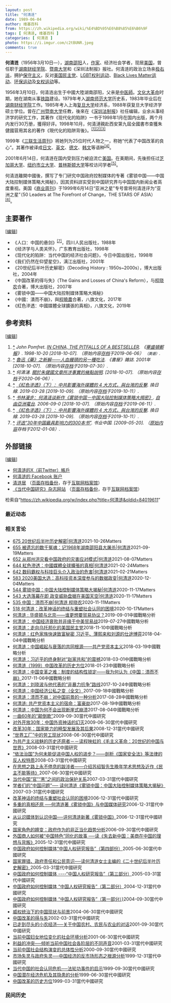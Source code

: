 ```yaml
---
layout: post
title: "何清涟"
date: 1989-06-04
author: 维基百科
from: https://zh.wikipedia.org/wiki/%E4%BD%95%E6%B8%85%E6%B6%9F
tags: [ 何清涟, 维基百科 ]
categories: [ 何清涟 ]
photo: https://i.imgur.com/c2tBUNR.jpeg
comments: true
---
```

<div class="mw-content-ltr mw-parser-output" lang="zh" dir="ltr"><style data-mw-deduplicate="TemplateStyles:r83732082">.mw-parser-output .infobox-subbox{padding:0;border:none;margin:-3px;width:auto;min-width:100%;font-size:100%;clear:none;float:none;background-color:transparent}.mw-parser-output .infobox-3cols-child{margin:auto}.mw-parser-output .infobox .navbar{font-size:100%}body.skin-minerva .mw-parser-output .infobox-header,body.skin-minerva .mw-parser-output .infobox-subheader,body.skin-minerva .mw-parser-output .infobox-above,body.skin-minerva .mw-parser-output .infobox-title,body.skin-minerva .mw-parser-output .infobox-image,body.skin-minerva .mw-parser-output .infobox-full-data,body.skin-minerva .mw-parser-output .infobox-below{text-align:center}@media screen{html.skin-theme-clientpref-night .mw-parser-output .infobox-full-data:not(.notheme)>div:not(.notheme)[style]{background:#1f1f23!important;color:#f8f9fa}@media screen and (prefers-color-scheme:dark){html.skin-theme-clientpref-os .mw-parser-output .infobox-full-data:not(.notheme) div:not(.notheme){background:#1f1f23!important;color:#f8f9fa}}html.skin-theme-clientpref-night .mw-parser-output .infobox td div:not(.notheme)[style]{background:transparent!important;color:var(--color-base,#202122)}@media screen and (prefers-color-scheme:dark){html.skin-theme-clientpref-os .mw-parser-output .infobox td div:not(.notheme)[style]{background:transparent!important;color:var(--color-base,#202122)}}html.skin-theme-clientpref-night .mw-parser-output .infobox td div.NavHead:not(.notheme)[style]{background:transparent!important}}@media screen and (prefers-color-scheme:dark){html.skin-theme-clientpref-os .mw-parser-output .infobox td div.NavHead:not(.notheme)[style]{background:transparent!important}}@media(min-width:640px){body.skin--responsive .mw-parser-output .infobox-table{display:table!important}body.skin--responsive .mw-parser-output .infobox-table>caption{display:table-caption!important}body.skin--responsive .mw-parser-output .infobox-table>tbody{display:table-row-group}body.skin--responsive .mw-parser-output .infobox-table tr{display:table-row!important}body.skin--responsive .mw-parser-output .infobox-table th,body.skin--responsive .mw-parser-output .infobox-table td{padding-left:inherit;padding-right:inherit}}</style>
<p><b>何清涟</b>（1956年3月10日<span class="useeditintro" title="Template:BLP editintro">—</span>），<a href="/wiki/%E6%B9%96%E5%8D%97" class="mw-redirect" title="湖南">湖南</a><a href="/wiki/%E9%82%B5%E9%98%B3" class="mw-redirect" title="邵阳">邵阳</a>人，<a href="/wiki/%E4%BD%9C%E5%AE%B6" title="作家">作家</a>、经济社会学者，现居<a href="/wiki/%E7%BE%8E%E5%9B%BD" title="美国">美国</a>，曾任职于<a href="/wiki/%E6%B9%96%E5%8D%97%E8%B4%A2%E7%BB%8F%E5%AD%A6%E9%99%A2" class="mw-redirect" title="湖南财经学院">湖南财经学院</a>、<a href="/wiki/%E6%9A%A8%E5%8D%97%E5%A4%A7%E5%AD%A6" title="暨南大学">暨南大学</a>和《深圳法制报》报社。何清涟的政治立场亲<a href="/wiki/%E6%9E%81%E5%8F%B3%E6%B4%BE" class="mw-redirect" title="极右派">极右派</a>，拥护<a href="/wiki/%E4%BF%9D%E5%AE%88%E4%B8%BB%E7%BE%A9" class="mw-redirect" title="保守主義">保守主义</a>，反对<a href="/wiki/%E6%B0%91%E4%B8%BB%E5%85%9A_(%E7%BE%8E%E5%9B%BD)" title="民主党 (美国)">美国民主党</a>、<a href="/wiki/LGBT%E6%AC%8A%E5%88%A9%E9%81%8B%E5%8B%95" title="LGBT權利運動">LGBT权利运动</a>、<a href="/wiki/Black_Lives_Matter" title="Black Lives Matter">Black Lives Matter运动</a>、<a href="/wiki/%E7%8E%AF%E5%A2%83%E4%BF%9D%E6%8A%A4%E4%B8%BB%E4%B9%89" title="环境保护主义">环保运动</a>及<a href="/wiki/%E5%A5%B3%E6%80%A7%E4%B8%BB%E7%BE%A9" title="女性主義">女权运动</a>等。
</p>
<meta property="mw:PageProp/toc">
<div class="mw-heading mw-heading2"></div>
<p>1956年3月10日，何清涟出生于中國大陸湖南邵阳，父亲是<a href="/wiki/%E4%B8%AD%E5%8C%BB" class="mw-redirect" title="中医">中医師</a>。<a href="/wiki/%E6%96%87%E5%8C%96%E5%A4%A7%E9%9D%A9%E5%91%BD" title="文化大革命">文化大革命</a>时期，她在湖南从事<a href="/wiki/%E9%93%81%E8%B7%AF" class="mw-redirect" title="铁路">铁路</a>建设。1979年考入<a href="/wiki/%E6%B9%96%E5%8D%97%E5%B8%88%E8%8C%83%E5%A4%A7%E5%AD%A6" title="湖南师范大学">湖南师范大学</a>历史系，1983年毕业后在<a href="/wiki/%E6%B9%96%E5%8D%97%E8%B4%A2%E7%BB%8F%E5%AD%A6%E9%99%A2" class="mw-redirect" title="湖南财经学院">湖南财经学院</a>工作。1985年考入上海<a href="/wiki/%E5%A4%8D%E6%97%A6%E5%A4%A7%E5%AD%A6" title="复旦大学">复旦大学</a>经济系，1988年获复旦大学经济学硕士学位。曾在<a href="/wiki/%E5%B9%BF%E5%B7%9E" class="mw-redirect" title="广州">广州</a><a href="/wiki/%E6%9A%A8%E5%8D%97%E5%A4%A7%E5%AD%A6" title="暨南大学">暨南大学</a>任教，後來在《<a href="/w/index.php?title=%E6%B7%B1%E5%9C%B3%E6%B3%95%E5%88%B6%E6%8A%A5&amp;action=edit&amp;redlink=1" class="new" title="深圳法制报（页面不存在）">深圳法制报</a>》社任编辑，业余从事经济学的研究工作，其著作《现代化的陷阱》一书于1998年1月在国内出版，两个月内发行30万册，獲得好评。1998年10月，何清漣親赴西安第九屆全國書市查獲朱健國冒用其名的著作《現代化的陷阱背後》。<sup id="cite_ref-1" class="reference"><a href="#cite_note-1"><span class="cite-bracket">[</span>1<span class="cite-bracket">]</span></a></sup><sup id="cite_ref-2" class="reference"><a href="#cite_note-2"><span class="cite-bracket">[</span>2<span class="cite-bracket">]</span></a></sup><sup id="cite_ref-3" class="reference"><a href="#cite_note-3"><span class="cite-bracket">[</span>3<span class="cite-bracket">]</span></a></sup>
</p><p>1999年《<a href="/wiki/%E4%B8%89%E8%81%94%E7%94%9F%E6%B4%BB%E5%91%A8%E5%88%8A" title="三联生活周刊">三联生活周刊</a>》将她列为25位时代人物之一，称她“代表了中国改革的良心”。其著作被译成<a href="/wiki/%E6%97%A5%E6%96%87" class="mw-redirect" title="日文">日文</a>、<a href="/wiki/%E8%8B%B1%E6%96%87" class="mw-redirect" title="英文">英文</a>、<a href="/wiki/%E5%BE%B7%E6%96%87" class="mw-redirect" title="德文">德文</a>、<a href="/wiki/%E9%9F%A9%E6%96%87" class="mw-redirect" title="韩文">韩文</a>等语种<sup id="cite_ref-賴冠穎012_4-0" class="reference"><a href="#cite_note-賴冠穎012-4"><span class="cite-bracket">[</span>4<span class="cite-bracket">]</span></a></sup>。
</p><p>2001年6月14日，何清涟在国内受到压力被迫流亡<a href="/wiki/%E7%BE%8E%E5%9B%BD" title="美国">美国</a>。在美期间，先後担任过<a href="/wiki/%E8%8A%9D%E5%8A%A0%E5%93%A5%E5%A4%A7%E5%AD%A6" title="芝加哥大学">芝加哥大学</a>、<a href="/wiki/%E7%BA%BD%E7%BA%A6%E5%B8%82%E7%AB%8B%E5%A4%A7%E5%AD%A6" title="纽约市立大学">纽约市立大学</a>、<a href="/wiki/%E6%99%AE%E6%9E%97%E6%96%AF%E9%A1%BF%E5%A4%A7%E5%AD%A6" title="普林斯顿大学">普林斯顿大学</a>等校访问学者<sup id="cite_ref-5" class="reference"><a href="#cite_note-5"><span class="cite-bracket">[</span>5<span class="cite-bracket">]</span></a></sup>。
</p><p>何清涟離開中國後，撰写了专门研究中国政府控制媒体的专著《雾锁中国——中国大陆控制媒体策略大揭秘》，因其资料詳实受到中国研究界与中国国内新闻业者高度重视。美国《<a href="/wiki/%E5%95%86%E4%B8%9A%E5%91%A8%E5%88%8A" class="mw-redirect" title="商业周刊">商业周刊</a>》于1999年6月14日“亚洲之星”专号曾将何清涟评为“亚洲之星”（50 Leaders at The Forefront of Change，THE STARS OF ASIA）<sup id="cite_ref-賴冠穎01_6-0" class="reference"><a href="#cite_note-賴冠穎01-6"><span class="cite-bracket">[</span>6<span class="cite-bracket">]</span></a></sup>。
</p>
<div class="mw-heading mw-heading2"><h2 id="主要著作"><span id=".E4.B8.BB.E8.A6.81.E8.91.97.E4.BD.9C"></span>主要著作</h2><span class="mw-editsection"><span class="mw-editsection-bracket">[</span><a href="/w/index.php?title=%E4%BD%95%E6%B8%85%E6%B6%9F&amp;action=edit&amp;section=2" title="编辑章节：主要著作"><span>编辑</span></a><span class="mw-editsection-bracket">]</span></span></div>
<ul><li>《人口：中国的悬剑》<sup id="cite_ref-7" class="reference"><a href="#cite_note-7"><span class="cite-bracket">[</span>7<span class="cite-bracket">]</span></a></sup>，四川人民出版社，1988年</li>
<li>《经济学与人类关怀》，广东教育出版社，1998年</li>
<li>《现代化的陷阱：当代中国的经济社会问题》，今日中国出版社，1998年</li>
<li>《我们仍然在仰望星空》，漓江出版社，2001年</li>
<li>《20世纪后半叶历史解密》（Decoding History&nbsp;: 1950s~2000s），博大出版社，2004年</li>
<li>《中国改革的得与失》（The Gains and Losses of China's Reform），与<a href="/wiki/%E7%A8%8B%E6%99%93%E5%86%9C" title="程晓农">程晓农</a>合著，博大出版社，2007年</li>
<li>《雾锁中国——中国大陆控制媒体策略大揭秘》</li>
<li>《中國：潰而不崩》，與<a href="/wiki/%E7%A8%8B%E6%99%93%E5%86%9C" title="程晓农">程曉農</a>合著，八旗文化，2017年</li>
<li>《紅色滲透：中國媒體全球擴張的真相》，八旗文化，2019年</li></ul>
<div class="mw-heading mw-heading2"><h2 id="参考资料"><span id=".E5.8F.82.E8.80.83.E8.B5.84.E6.96.99"></span>参考资料</h2><span class="mw-editsection"><span class="mw-editsection-bracket">[</span><a href="/w/index.php?title=%E4%BD%95%E6%B8%85%E6%B6%9F&amp;action=edit&amp;section=3" title="编辑章节：参考资料"><span>编辑</span></a><span class="mw-editsection-bracket">]</span></span></div>
<div class="reflist" style="list-style-type: decimal;">
<ol class="references">
<li id="cite_note-1"><span class="mw-cite-backlink"><b><a href="#cite_ref-1">^</a></b></span> <span class="reference-text"><cite class="citation news">John Pomfret. <a rel="nofollow" class="external text" href="https://www.washingtonpost.com/archive/lifestyle/1998/10/20/in-china-the-pitfalls-of-a-bestseller/5e7d8302-992a-4540-96dc-da3cf1de8257/?utm_term=.52575d50d032"><i>IN CHINA, THE PITFALLS OF A BESTSELLER</i></a>. 《<a href="/wiki/%E8%8F%AF%E7%9B%9B%E9%A0%93%E9%83%B5%E5%A0%B1" class="mw-redirect" title="華盛頓郵報">華盛頓郵報</a>》. 1998-10-20 <span class="reference-accessdate"> [<span class="nowrap">2018-10-07</span>]</span>. （原始内容<a rel="nofollow" class="external text" href="https://web.archive.org/web/20190606171516/https://www.washingtonpost.com/archive/lifestyle/1998/10/20/in-china-the-pitfalls-of-a-bestseller/5e7d8302-992a-4540-96dc-da3cf1de8257/?utm_term=.52575d50d032">存档</a>于2019-06-06） <span style="font-family: sans-serif; cursor: default; color:var(--color-subtle, #54595d); font-size: 0.8em; bottom: 0.1em; font-weight: bold;" title="连接到英语网页">（英语）</span>.</cite><span title="ctx_ver=Z39.88-2004&amp;rfr_id=info%3Asid%2Fzh.wikipedia.org%3A%E4%BD%95%E6%B8%85%E6%B6%9F&amp;rft.atitle=IN+CHINA%2C+THE+PITFALLS+OF+A+BESTSELLER&amp;rft.au=John+Pomfret&amp;rft.date=1998-10-20&amp;rft.genre=article&amp;rft.jtitle=%E3%80%8A%E8%8F%AF%E7%9B%9B%E9%A0%93%E9%83%B5%E5%A0%B1%E3%80%8B&amp;rft_id=https%3A%2F%2Fwww.washingtonpost.com%2Farchive%2Flifestyle%2F1998%2F10%2F20%2Fin-china-the-pitfalls-of-a-bestseller%2F5e7d8302-992a-4540-96dc-da3cf1de8257%2F%3Futm_term%3D.52575d50d032&amp;rft_val_fmt=info%3Aofi%2Ffmt%3Akev%3Amtx%3Ajournal" class="Z3988"><span style="display:none;">&nbsp;</span></span></span>
</li>
<li id="cite_note-2"><span class="mw-cite-backlink"><b><a href="#cite_ref-2">^</a></b></span> <span class="reference-text"><cite class="citation magazine"><a rel="nofollow" class="external text" href="http://heqinglian.net/2001/09/10/%E6%88%91%E4%BB%AC%E4%BB%8D%E7%84%B6%E5%9C%A8%E4%BB%B0%E6%9C%9B%E6%98%9F%E7%A9%BA-%E4%B8%96%E7%BA%AA%E4%B9%8B%E4%BA%A4%E7%9A%84%E5%9B%9E%E6%9C%9B-0-00-00-0-00-0-00-0-0-00-0-53/">魯迅《藥》之新解——人血饅頭的另一種吃法</a>. 《書屋》雜誌. 2001年 <span class="reference-accessdate"> [<span class="nowrap">2018-10-07</span>]</span>. （原始内容<a rel="nofollow" class="external text" href="https://web.archive.org/web/20190730192356/http://heqinglian.net/2001/09/10/%E6%88%91%E4%BB%AC%E4%BB%8D%E7%84%B6%E5%9C%A8%E4%BB%B0%E6%9C%9B%E6%98%9F%E7%A9%BA-%E4%B8%96%E7%BA%AA%E4%B9%8B%E4%BA%A4%E7%9A%84%E5%9B%9E%E6%9C%9B-0-00-00-0-00-0-00-0-0-00-0-53/">存档</a>于2019-07-30）.</cite><span title="ctx_ver=Z39.88-2004&amp;rfr_id=info%3Asid%2Fzh.wikipedia.org%3A%E4%BD%95%E6%B8%85%E6%B6%9F&amp;rft.atitle=%E9%AD%AF%E8%BF%85%E3%80%8A%E8%97%A5%E3%80%8B%E4%B9%8B%E6%96%B0%E8%A7%A3%E2%80%94%E2%80%94%E4%BA%BA%E8%A1%80%E9%A5%85%E9%A0%AD%E7%9A%84%E5%8F%A6%E4%B8%80%E7%A8%AE%E5%90%83%E6%B3%95&amp;rft.date=2001&amp;rft.genre=article&amp;rft.jtitle=%E3%80%8A%E6%9B%B8%E5%B1%8B%E3%80%8B%E9%9B%9C%E8%AA%8C&amp;rft_id=http%3A%2F%2Fheqinglian.net%2F2001%2F09%2F10%2F%25E6%2588%2591%25E4%25BB%25AC%25E4%25BB%258D%25E7%2584%25B6%25E5%259C%25A8%25E4%25BB%25B0%25E6%259C%259B%25E6%2598%259F%25E7%25A9%25BA-%25E4%25B8%2596%25E7%25BA%25AA%25E4%25B9%258B%25E4%25BA%25A4%25E7%259A%2584%25E5%259B%259E%25E6%259C%259B-0-00-00-0-00-0-00-0-0-00-0-53%2F&amp;rft_val_fmt=info%3Aofi%2Ffmt%3Akev%3Amtx%3Ajournal" class="Z3988"><span style="display:none;">&nbsp;</span></span></span>
</li>
<li id="cite_note-3"><span class="mw-cite-backlink"><b><a href="#cite_ref-3">^</a></b></span> <span class="reference-text"><cite class="citation web">何清漣. <a rel="nofollow" class="external text" href="http://www.xys.org/xys/ebooks/literature/essays/Heqinglian.txt">關於朱健國文章所涉事實的幾點說明</a>.  <span class="reference-accessdate"> [<span class="nowrap">2018-10-07</span>]</span>. （原始内容<a rel="nofollow" class="external text" href="https://web.archive.org/web/20200606055100/http://www.xys.org/xys/ebooks/literature/essays/Heqinglian.txt">存档</a>于2020-06-06）.</cite><span title="ctx_ver=Z39.88-2004&amp;rfr_id=info%3Asid%2Fzh.wikipedia.org%3A%E4%BD%95%E6%B8%85%E6%B6%9F&amp;rft.au=%E4%BD%95%E6%B8%85%E6%BC%A3&amp;rft.btitle=%E9%97%9C%E6%96%BC%E6%9C%B1%E5%81%A5%E5%9C%8B%E6%96%87%E7%AB%A0%E6%89%80%E6%B6%89%E4%BA%8B%E5%AF%A6%E7%9A%84%E5%B9%BE%E9%BB%9E%E8%AA%AA%E6%98%8E&amp;rft.genre=unknown&amp;rft_id=http%3A%2F%2Fwww.xys.org%2Fxys%2Febooks%2Fliterature%2Fessays%2FHeqinglian.txt&amp;rft_val_fmt=info%3Aofi%2Ffmt%3Akev%3Amtx%3Abook" class="Z3988"><span style="display:none;">&nbsp;</span></span></span>
</li>
<li id="cite_note-賴冠穎012-4"><span class="mw-cite-backlink"><b><a href="#cite_ref-賴冠穎012_4-0">^</a></b></span> <span class="reference-text"><cite class="citation web"><a rel="nofollow" class="external text" href="https://crossing.cw.com.tw/blogTopic.action?id=922&amp;nid=11517">《紅色滲透》（下）：中共影響海外媒體的 4 大方式，與台灣的反擊</a>. 換日線. 2019-03-28 <span class="reference-accessdate"> [<span class="nowrap">2019-10-09</span>]</span>. （原始内容<a rel="nofollow" class="external text" href="https://web.archive.org/web/20191011021701/https://crossing.cw.com.tw/blogTopic.action?id=922&amp;nid=11517">存档</a>于2019-10-11）.</cite><span title="ctx_ver=Z39.88-2004&amp;rfr_id=info%3Asid%2Fzh.wikipedia.org%3A%E4%BD%95%E6%B8%85%E6%B6%9F&amp;rft.atitle=%E3%80%8A%E7%B4%85%E8%89%B2%E6%BB%B2%E9%80%8F%E3%80%8B%EF%BC%88%E4%B8%8B%EF%BC%89%EF%BC%9A%E4%B8%AD%E5%85%B1%E5%BD%B1%E9%9F%BF%E6%B5%B7%E5%A4%96%E5%AA%92%E9%AB%94%E7%9A%84+4+%E5%A4%A7%E6%96%B9%E5%BC%8F%EF%BC%8C%E8%88%87%E5%8F%B0%E7%81%A3%E7%9A%84%E5%8F%8D%E6%93%8A&amp;rft.date=2019-03-28&amp;rft.genre=unknown&amp;rft.jtitle=%E6%8F%9B%E6%97%A5%E7%B7%9A&amp;rft_id=https%3A%2F%2Fcrossing.cw.com.tw%2FblogTopic.action%3Fid%3D922%26nid%3D11517&amp;rft_val_fmt=info%3Aofi%2Ffmt%3Akev%3Amtx%3Ajournal" class="Z3988"><span style="display:none;">&nbsp;</span></span></span>
</li>
<li id="cite_note-5"><span class="mw-cite-backlink"><b><a href="#cite_ref-5">^</a></b></span> <span class="reference-text">
<cite class="citation web"><a rel="nofollow" class="external text" href="https://www.rfa.org/cantonese/features/bookclub/book_media_freedom-20060901.html">书林漫步：何清涟谈新作《雾锁中国－中国大陆控制媒体策略大揭密》</a>. <a href="/wiki/%E8%87%AA%E7%94%B1%E4%BA%9E%E6%B4%B2%E9%9B%BB%E5%8F%B0" class="mw-redirect" title="自由亞洲電台">自由亞洲電台</a>. 2006-09-0 <span class="reference-accessdate"> [<span class="nowrap">2018-10-07</span>]</span>. （原始内容<a rel="nofollow" class="external text" href="https://web.archive.org/web/20190611200555/https://www.rfa.org/cantonese/features/bookclub/book_media_freedom-20060901.html">存档</a>于2019-06-11）.</cite><span title="ctx_ver=Z39.88-2004&amp;rfr_id=info%3Asid%2Fzh.wikipedia.org%3A%E4%BD%95%E6%B8%85%E6%B6%9F&amp;rft.atitle=%E4%B9%A6%E6%9E%97%E6%BC%AB%E6%AD%A5%EF%BC%9A%E4%BD%95%E6%B8%85%E6%B6%9F%E8%B0%88%E6%96%B0%E4%BD%9C%E3%80%8A%E9%9B%BE%E9%94%81%E4%B8%AD%E5%9B%BD%EF%BC%8D%E4%B8%AD%E5%9B%BD%E5%A4%A7%E9%99%86%E6%8E%A7%E5%88%B6%E5%AA%92%E4%BD%93%E7%AD%96%E7%95%A5%E5%A4%A7%E6%8F%AD%E5%AF%86%E3%80%8B&amp;rft.chron=2006-09-0&amp;rft.genre=unknown&amp;rft.jtitle=%E8%87%AA%E7%94%B1%E4%BA%9E%E6%B4%B2%E9%9B%BB%E5%8F%B0&amp;rft_id=https%3A%2F%2Fwww.rfa.org%2Fcantonese%2Ffeatures%2Fbookclub%2Fbook_media_freedom-20060901.html&amp;rft_val_fmt=info%3Aofi%2Ffmt%3Akev%3Amtx%3Ajournal" class="Z3988"><span style="display:none;">&nbsp;</span></span> <span style="display:none;font-size:100%" class="error citation-comment">请检查<code style="color:inherit; border:inherit; padding:inherit;">|date=</code>中的日期值 (<a href="/wiki/Help:%E5%BC%95%E6%96%87%E6%A0%BC%E5%BC%8F1%E9%94%99%E8%AF%AF#bad_date" title="Help:引文格式1错误">帮助</a>)</span></span>
</li>
<li id="cite_note-賴冠穎01-6"><span class="mw-cite-backlink"><b><a href="#cite_ref-賴冠穎01_6-0">^</a></b></span> <span class="reference-text"><cite class="citation web"><a rel="nofollow" class="external text" href="https://crossing.cw.com.tw/blogTopic.action?id=922&amp;nid=11517">《紅色滲透》（下）：中共影響海外媒體的 4 大方式，與台灣的反擊</a>. 換日線. 2019-03-28 <span class="reference-accessdate"> [<span class="nowrap">2019-10-09</span>]</span>. （原始内容<a rel="nofollow" class="external text" href="https://web.archive.org/web/20191011021701/https://crossing.cw.com.tw/blogTopic.action?id=922&amp;nid=11517">存档</a>于2019-10-11）.</cite><span title="ctx_ver=Z39.88-2004&amp;rfr_id=info%3Asid%2Fzh.wikipedia.org%3A%E4%BD%95%E6%B8%85%E6%B6%9F&amp;rft.atitle=%E3%80%8A%E7%B4%85%E8%89%B2%E6%BB%B2%E9%80%8F%E3%80%8B%EF%BC%88%E4%B8%8B%EF%BC%89%EF%BC%9A%E4%B8%AD%E5%85%B1%E5%BD%B1%E9%9F%BF%E6%B5%B7%E5%A4%96%E5%AA%92%E9%AB%94%E7%9A%84+4+%E5%A4%A7%E6%96%B9%E5%BC%8F%EF%BC%8C%E8%88%87%E5%8F%B0%E7%81%A3%E7%9A%84%E5%8F%8D%E6%93%8A&amp;rft.date=2019-03-28&amp;rft.genre=unknown&amp;rft.jtitle=%E6%8F%9B%E6%97%A5%E7%B7%9A&amp;rft_id=https%3A%2F%2Fcrossing.cw.com.tw%2FblogTopic.action%3Fid%3D922%26nid%3D11517&amp;rft_val_fmt=info%3Aofi%2Ffmt%3Akev%3Amtx%3Ajournal" class="Z3988"><span style="display:none;">&nbsp;</span></span></span>
</li>
<li id="cite_note-7"><span class="mw-cite-backlink"><b><a href="#cite_ref-7">^</a></b></span> <span class="reference-text"><cite class="citation web"><a rel="nofollow" class="external text" href="https://web.archive.org/web/20120108025137/http://www.cocobook.net/news/wentan/17500.htm">评选“30年中国最具影响力的300本书”</a>. 书业中国.  <span class="reference-accessdate"> [<span class="nowrap">2009-05-20</span>]</span>. （<a rel="nofollow" class="external text" href="http://www.cocobook.net/news/wentan/17500.htm">原始内容</a>存档于2012-01-08）.</cite><span title="ctx_ver=Z39.88-2004&amp;rfr_id=info%3Asid%2Fzh.wikipedia.org%3A%E4%BD%95%E6%B8%85%E6%B6%9F&amp;rft.btitle=%E8%AF%84%E9%80%89%E2%80%9C30%E5%B9%B4%E4%B8%AD%E5%9B%BD%E6%9C%80%E5%85%B7%E5%BD%B1%E5%93%8D%E5%8A%9B%E7%9A%84300%E6%9C%AC%E4%B9%A6%E2%80%9D&amp;rft.genre=unknown&amp;rft.pub=%E4%B9%A6%E4%B8%9A%E4%B8%AD%E5%9B%BD&amp;rft_id=http%3A%2F%2Fwww.cocobook.net%2Fnews%2Fwentan%2F17500.htm&amp;rft_val_fmt=info%3Aofi%2Ffmt%3Akev%3Amtx%3Abook" class="Z3988"><span style="display:none;">&nbsp;</span></span></span>
</li>
</ol></div>
<div class="mw-heading mw-heading2"><h2 id="外部链接"><span id=".E5.A4.96.E9.83.A8.E9.93.BE.E6.8E.A5"></span>外部链接</h2><span class="mw-editsection"><span class="mw-editsection-bracket">[</span><a href="/w/index.php?title=%E4%BD%95%E6%B8%85%E6%B6%9F&amp;action=edit&amp;section=4" title="编辑章节：外部链接"><span>编辑</span></a><span class="mw-editsection-bracket">]</span></span></div>
<ul><li><a rel="nofollow" class="external text" href="https://twitter.com/HeQinglian">何清涟的X（前Twitter）帳戶</a></li>
<li><a rel="nofollow" class="external text" href="https://www.facebook.com/profile.php?id=100002124538677">何清涟的 Facebook 账户</a></li>
<li><a rel="nofollow" class="external text" href="http://heqinglian.net/">清涟居</a> （<a rel="nofollow" class="external text" href="//web.archive.org/web/20201114131327/http://heqinglian.net/">页面存档备份</a>，存于<a href="/wiki/%E4%BA%92%E8%81%94%E7%BD%91%E6%A1%A3%E6%A1%88%E9%A6%86" title="互联网档案馆">互联网档案馆</a>）</li>
<li><a rel="nofollow" class="external text" href="https://www.modernchinastudies.org/">《当代中国研究》杂志网站</a> （<a rel="nofollow" class="external text" href="//web.archive.org/web/20200901030414/https://www.modernchinastudies.org/">页面存档备份</a>，存于<a href="/wiki/%E4%BA%92%E8%81%94%E7%BD%91%E6%A1%A3%E6%A1%88%E9%A6%86" title="互联网档案馆">互联网档案馆</a>）</li></ul>

<!-- 
NewPP limit report
Parsed by mw‐web.eqiad.main‐5954b864bc‐rzwzj
Cached time: 20240916205913
Cache expiry: 2592000
Reduced expiry: false
Complications: [show‐toc]
CPU time usage: 0.580 seconds
Real time usage: 0.801 seconds
Preprocessor visited node count: 3112/1000000
Post‐expand include size: 41671/2097152 bytes
Template argument size: 3080/2097152 bytes
Highest expansion depth: 20/100
Expensive parser function count: 17/500
Unstrip recursion depth: 0/20
Unstrip post‐expand size: 13730/5000000 bytes
Lua time usage: 0.265/10.000 seconds
Lua memory usage: 3900693/52428800 bytes
Number of Wikibase entities loaded: 1/400
-->
<!--
Transclusion expansion time report (%,ms,calls,template)
100.00%  672.822      1 -total
 51.88%  349.045      1 Template:Infobox_person
 35.37%  237.944      1 Template:Infobox_person/core
 31.11%  209.312      1 Template:Infobox
 20.75%  139.597      1 Template:Reflist
 15.36%  103.370      1 Template:Wikidata_image
 11.84%   79.642      1 Template:Authority_control
 10.99%   73.953      1 Template:Cite_news
  9.70%   65.239      5 Template:Br_separated_entries
  8.80%   59.205      1 Template:Twitter
-->

<!-- Saved in parser cache with key zhwiki:pcache:idhash:271996-0!canonical!zh and timestamp 20240916205913 and revision id 84019611. Rendering was triggered because: page-view
 -->
</div><!--esi <esi:include src="/esitest-fa8a495983347898/content" /> --><noscript><img src="https://login.wikimedia.org/wiki/Special:CentralAutoLogin/start?type=1x1" alt="" width="1" height="1" style="border: none; position: absolute;"></noscript>
<div class="printfooter" data-nosnippet="">检索自“<a dir="ltr" href="https://zh.wikipedia.org/w/index.php?title=何清涟&amp;oldid=84019611">https://zh.wikipedia.org/w/index.php?title=何清涟&amp;oldid=84019611</a>”</div><div id="recent-news"><h3>最近动态</h3><ul></ul></div><div id="open-opinion"><h3>相关言论</h3><ul><li><a href="https://nodebe4.github.io/opinion/2021-10-26/675-20%E4%B8%96%E7%BA%AA%E5%90%8E%E5%8D%8A%E5%8F%B6%E5%8E%86%E5%8F%B2%E8%A7%A3%E5%AF%86-%E4%BD%95%E6%B8%85%E6%B6%9F/" title="野兽爱智慧">675 20世纪后半叶历史解密|何清涟</a><time>2021-10-26</time><a class="tag">Matters</a></li>
<li><a href="https://nodebe4.github.io/opinion/2021-09-19/655-%E8%A2%AB%E9%81%97%E5%BF%98%E7%9A%84%E6%95%B0%E5%8D%83%E5%86%A4%E9%AD%82-%E8%AE%B01968%E5%B9%B4%E6%B9%96%E5%8D%97%E9%82%B5%E9%98%B3%E5%8E%BF%E5%A4%A7%E5%B1%A0%E6%9D%80-%E4%BD%95%E6%B8%85%E6%B6%9F/" title="野兽爱智慧">655 被遗忘的数千冤魂：记1968年湖南邵阳县大屠杀|何清涟</a><time>2021-09-19</time><a class="tag">Matters</a></li>
<li><a href="https://nodebe4.github.io/opinion/2021-08-07/652-%E4%BB%8E%E9%83%91%E5%B7%9E%E6%B4%AA%E7%81%BE%E7%9C%8B%E4%B8%AD%E5%9B%BD%E6%94%BF%E5%BA%9C%E7%9A%84%E7%81%BE%E5%AE%B3%E5%BA%94%E5%AF%B9%E6%A8%A1%E5%BC%8F-%E4%BD%95%E6%B8%85%E6%B6%9F/" title="野兽爱智慧">652 从郑州洪灾看中国政府的灾害应对模式|何清涟</a><time>2021-08-07</time><a class="tag">Matters</a></li>
<li><a href="https://nodebe4.github.io/opinion/2021-02-24/644-%E7%B4%85%E8%89%B2%E6%BB%B2%E9%80%8F-%E4%B8%AD%E5%9C%8B%E5%AA%92%E9%AB%94%E5%85%A8%E7%90%83%E6%93%B4%E5%BC%B5%E7%9A%84%E7%9C%9F%E7%9B%B8-%E4%BD%95%E6%B8%85%E6%B6%9F/" title="野兽爱智慧">644 紅色滲透：中國媒體全球擴張的真相|何清涟</a><time>2021-02-24</time><a class="tag">Matters</a></li>
<li><a href="https://nodebe4.github.io/opinion/2021-02-21/642-%E6%95%B0%E7%A0%81%E9%9C%B8%E6%9D%83%E4%B8%8E%E7%A7%91%E6%8A%80%E5%B7%A8%E5%A4%B4%E4%BB%8B%E5%85%A5%E6%94%BF%E6%B2%BB%E7%9A%84%E5%8D%B1%E5%AE%B3-%E4%BD%95%E6%B8%85%E6%B6%9F/" title="野兽爱智慧">642 数码霸权与科技巨头介入政治的危害|何清涟</a><time>2021-02-21</time><a class="tag">Matters</a></li>
<li><a href="https://nodebe4.github.io/opinion/2020-12-04/583-2020%E7%BE%8E%E5%9B%BD%E5%A4%A7%E9%80%89-%E9%AB%98%E7%A7%91%E6%8A%80%E8%B5%84%E6%9C%AC%E6%B7%B1%E5%BA%A6%E5%8F%82%E4%B8%8E%E7%9A%84%E6%95%B0%E6%8D%AE%E6%94%BF%E5%8F%98-%E4%BD%95%E6%B8%85%E6%B6%9F/" title="野兽爱智慧">583 2020美国大选：高科技资本深度参与的数据政变|何清涟</a><time>2020-12-04</time><a class="tag">Matters</a></li>
<li><a href="https://nodebe4.github.io/opinion/2020-11-17/544-%E9%9B%BE%E9%94%81%E4%B8%AD%E5%9B%BD-%E4%B8%AD%E5%9B%BD%E5%A4%A7%E9%99%86%E6%8E%A7%E5%88%B6%E5%AA%92%E4%BD%93%E7%AD%96%E7%95%A5%E5%A4%A7%E6%8F%AD%E7%A7%98-%E4%BD%95%E6%B8%85%E6%B6%9F/" title="野兽爱智慧">544 雾锁中国：中国大陆控制媒体策略大揭秘|何清涟</a><time>2020-11-17</time><a class="tag">Matters</a></li>
<li><a href="https://nodebe4.github.io/opinion/2020-11-17/543-%E5%A4%A7%E9%80%89%E8%90%BD%E5%B9%95%E5%9C%A8%E5%8D%B3-%E6%94%BF%E5%8F%98%E5%A8%81%E8%83%81%E7%9B%98%E6%8D%AE%E5%9C%A8%E7%BE%8E%E5%9B%BD%E5%A4%A9%E7%A9%BA-%E4%BD%95%E6%B8%85%E6%B6%9F/" title="野兽爱智慧">543 大选落幕在即 政变威胁盘据在美国天空|何清涟</a><time>2020-11-17</time><a class="tag">Matters</a></li>
<li><a href="https://nodebe4.github.io/opinion/2020-11-11/535-%E4%B8%AD%E5%9B%BD-%E6%BA%83%E8%80%8C%E4%B8%8D%E5%B4%A9-%E4%BD%95%E6%B8%85%E6%B6%9F-%E7%A8%8B%E6%99%93%E5%86%9C/" title="野兽爱智慧">535 中国：溃而不崩|何清涟 程晓农</a><time>2020-11-11</time><a class="tag">Matters</a></li>
<li><a href="https://nodebe4.github.io/opinion/2020-10-17/518-%E4%BD%95%E6%B8%85%E6%B6%9F-%E6%94%B9%E9%9D%A9%E7%A5%9E%E8%AF%9D%E7%9A%84%E7%BB%88%E7%BB%93%E4%B8%8E%E9%87%8D%E5%A1%91%E7%A4%BE%E4%BC%9A%E8%AE%A4%E5%90%8C%E7%9A%84%E5%9B%B0%E5%A2%83/" title="野兽爱智慧">518 何清涟：改革神话的终结与重塑社会认同的困境</a><time>2020-10-17</time><a class="tag">Matters</a></li>
<li><a href="https://nodebe4.github.io/opinion/2019-09-01/%E4%BD%95%E6%B8%85%E6%B6%9F-%E5%8D%8E%E7%9B%9B%E9%A1%BF%E4%B8%8E%E5%8C%97%E4%BA%AC-%E8%B0%81%E6%9B%B4%E6%83%B3%E8%A6%81%E8%B4%B8%E6%98%93%E5%8D%8F%E8%AE%AE/" title="何清涟">何清涟 : 华盛顿与北京——谁更想要贸易协议？</a><time>2019-09-01</time><a class="tag">中國戰略分析</a></li>
<li><a href="https://nodebe4.github.io/opinion/2019-07-27/%E4%BD%95%E6%B8%85%E6%B6%9F-%E4%B8%AD%E5%9B%BD%E7%BB%8F%E6%B5%8E%E8%A1%B0%E8%B4%A5%E5%B9%B6%E9%9D%9E%E7%BC%98%E4%BA%8E%E4%B8%AD%E7%BE%8E%E8%B4%B8%E6%98%93%E6%88%98/" title="何清涟">何清涟： 中国经济衰败并非缘于中美贸易战</a><time>2019-07-27</time><a class="tag">中國戰略分析</a></li>
<li><a href="https://nodebe4.github.io/opinion/2018-11-10/%E4%BD%95%E6%B8%85%E6%B6%9F-%E8%B5%B0%E5%90%91%E4%B9%8C%E6%89%98%E9%82%A6%E5%8C%96%E7%9A%84%E7%BE%8E%E5%9B%BD%E6%B0%91%E4%B8%BB%E5%85%9A/" title="何清涟">何清涟：走向乌托邦化的美国民主党</a><time>2018-11-10</time><a class="tag">中國戰略分析</a></li>
<li><a href="https://nodebe4.github.io/opinion/2018-04-04/%E4%BD%95%E6%B8%85%E6%B6%9F-%E7%BA%A2%E8%89%B2%E5%AE%B6%E6%97%8F%E5%BF%AB%E9%80%9F%E8%87%B4%E5%AF%8C%E7%A7%98%E5%AF%86-%E4%B9%A0%E8%BF%91%E5%B9%B3-%E8%96%84%E7%86%99%E6%9D%A5%E5%92%8C%E5%88%98%E6%BA%90%E7%9A%84%E4%BB%95%E9%80%94%E5%8D%9A%E5%BC%88/" title="何清涟">何清涟：红色家族快速致富秘密 习近平、薄熙来和刘源的仕途博弈</a><time>2018-04-04</time><a class="tag">中國戰略分析</a></li>
<li><a href="https://nodebe4.github.io/opinion/2018-03-19/%E4%BD%95%E6%B8%85%E6%B6%9F-%E4%B8%AD%E5%9B%BD%E5%B4%9B%E8%B5%B7%E4%B8%8E%E8%A1%B0%E8%90%BD%E7%9A%84%E5%85%B1%E5%90%8C%E6%A0%B9%E6%BA%90-%E5%85%B1%E4%BA%A7%E5%85%9A%E8%B5%84%E6%9C%AC%E4%B8%BB%E4%B9%89/" title="何清涟">何清涟：中国崛起与衰落的共同根源——共产党资本主义</a><time>2018-03-19</time><a class="tag">中國戰略分析</a></li>
<li><a href="https://nodebe4.github.io/opinion/2018-03-01/%E4%BD%95%E6%B8%85%E6%B6%9F-%E4%B9%A0%E8%BF%91%E5%B9%B3%E7%9A%84%E7%BB%88%E8%BA%AB%E5%88%B6%E5%AF%B9-%E8%B5%B5%E5%AE%B6%E5%85%B1%E5%92%8C-%E7%9A%84%E9%9C%87%E6%92%BC/" title="何清涟">何清涟：习近平的终身制对“赵家共和”的震撼</a><time>2018-03-01</time><a class="tag">中國戰略分析</a></li>
<li><a href="https://nodebe4.github.io/opinion/2018-01-23/%E4%BD%95%E6%B8%85%E6%B6%9F-1999-%E4%B8%AD%E5%9B%BD%E6%94%B9%E9%9D%A9%E7%9A%84%E5%8E%86%E5%8F%B2%E6%96%B9%E4%BD%8D/" title="">何清涟（1999）中国改革的历史方位</a><time>2018-01-23</time><a class="tag">中國戰略分析</a></li>
<li><a href="https://nodebe4.github.io/opinion/2017-11-06/%E4%BD%95%E6%B8%85%E6%B6%9F-%E4%B8%AD%E5%9B%BD%E5%8F%98%E9%9D%A9%E4%B9%8B%E9%9A%BE-%E5%88%B6%E5%BA%A6%E7%9A%84%E7%BB%93%E6%9E%84%E6%80%A7%E9%94%81%E5%AE%9A-%E6%88%91%E4%B8%BA%E4%BD%95%E8%AE%A4%E4%B8%BA-%E4%B8%AD%E5%9B%BD-%E6%BA%83%E8%80%8C%E4%B8%8D%E5%B4%A9/" title="何清涟">何清涟：中国变革之难：制度的结构性锁定——我为何认为《中国：溃而不崩》</a><time>2017-11-06</time><a class="tag">中國戰略分析</a></li>
<li><a href="https://nodebe4.github.io/opinion/2017-10-24/%E4%BD%95%E6%B8%85%E6%B6%9F-%E5%88%98%E6%99%93%E6%B3%A2%E4%B8%8E%E4%BB%96%E4%BB%A3%E8%A1%A8%E7%9A%84-%E9%9D%9E%E6%9A%B4%E5%8A%9B%E6%8A%97%E4%BA%89-%E8%B7%AF%E7%BA%BF/" title="何清涟">何清涟：刘晓波与他代表的“非暴力抗争”路线</a><time>2017-10-24</time><a class="tag">中國戰略分析</a></li>
<li><a href="https://nodebe4.github.io/opinion/2017-09-18/%E4%BD%95%E6%B8%85%E6%B6%9F-%E4%B8%AD%E5%9B%BD%E7%BB%8F%E6%B5%8E%E5%85%AC%E7%A7%81%E4%B9%8B%E5%8F%98-%E5%85%A8%E6%96%87/" title="何清涟">何清涟：中国经济公私之变（全文）</a><time>2017-09-18</time><a class="tag">中國戰略分析</a></li>
<li><a href="https://nodebe4.github.io/opinion/2017-08-28/%E4%BD%95%E6%B8%85%E6%B6%9F-%E6%BA%83%E8%80%8C%E4%B8%8D%E5%B4%A9-%E5%AF%B9%E4%B8%AD%E5%9B%BD%E5%89%8D%E6%99%AF%E7%9A%84%E4%B8%80%E7%A7%8D%E5%88%86%E6%9E%90/" title="何清涟">何清涟：溃而不崩：对中国前景的一种分析</a><time>2017-08-28</time><a class="tag">中國戰略分析</a></li>
<li><a href="https://nodebe4.github.io/opinion/2017-08-19/%E4%BD%95%E6%B8%85%E6%B6%9F-%E5%85%B1%E4%BA%A7%E5%85%9A%E8%B5%84%E6%9C%AC%E4%B8%BB%E4%B9%89%E7%9A%84%E5%AE%BF%E5%91%BD-%E5%AF%8C%E8%B1%AA%E5%8A%AB/" title="何清涟">何清涟: 共产党资本主义的宿命：富豪劫</a><time>2017-08-19</time><a class="tag">中國戰略分析</a></li>
<li><a href="https://nodebe4.github.io/opinion/2017-08-04/%E4%BD%95%E6%B8%85%E6%B6%9F-%E4%B8%AD%E5%9B%BD%E4%B8%BA%E4%BD%95%E4%B8%8D%E4%BC%9A%E5%87%BA%E7%8E%B0%E6%96%AD%E5%B4%96%E5%BC%8F%E5%B4%A9%E6%BA%83/" title="何清涟">何清涟：中国为何不会出现断崖式崩溃</a><time>2017-08-04</time><a class="tag">中國戰略分析</a></li>
<li><a href="https://nodebe4.github.io/opinion/2009-09-30/%E4%B8%80%E6%9B%B260%E5%B9%B4%E7%9A%84-%E9%A2%A0%E5%80%92%E6%AD%8C/" title="何清涟">一曲60年的“颠倒歌”</a><time>2009-09-30</time><a class="tag">當代中國研究</a></li>
<li><a href="https://nodebe4.github.io/opinion/2009-06-30/%E5%AF%B9%E5%A4%96%E5%BC%80%E6%94%BE30%E5%B9%B4-%E4%B8%AD%E5%9B%BD%E5%A4%96%E8%B5%84%E7%A5%9E%E8%AF%9D%E7%9A%84%E5%B9%BB%E7%81%AD/" title="何清涟">对外开放30年：中国外资神话的幻灭</a><time>2009-06-30</time><a class="tag">當代中國研究</a></li>
<li><a href="https://nodebe4.github.io/opinion/2008-12-31/%E6%94%B9%E9%9D%A930%E5%B9%B4-%E5%9B%BD%E5%AE%B6%E8%83%BD%E5%8A%9B%E7%9A%84%E7%95%B8%E5%9E%8B%E5%8F%91%E5%B1%95%E5%8F%8A%E5%85%B6%E5%90%8E%E6%9E%9C/" title="何清涟">改革30年：国家能力的畸型发展及其后果</a><time>2008-12-31</time><a class="tag">當代中國研究</a></li>
<li><a href="https://nodebe4.github.io/opinion/2008-06-30/%E4%B8%96%E7%95%8C%E5%B7%A5%E5%8E%82-%E4%B8%AD%E7%9A%84%E5%8A%B3%E5%B7%A5%E7%8E%B0%E7%8A%B6/" title="何清涟">“世界工厂”中的劳工现状</a><time>2008-06-30</time><a class="tag">當代中國研究</a></li>
<li><a href="https://nodebe4.github.io/opinion/2008-03-31/%E4%B8%BA%E5%85%B1%E4%BA%A7%E4%B8%BB%E4%B9%89%E7%A5%9B%E9%AD%85%E7%9A%84%E5%8E%86%E5%8F%B2%E8%BF%98%E5%8E%9F%E8%80%85-%E8%AF%BB%E7%A8%8B%E6%98%A0%E8%99%B9%E7%9A%84-%E6%AF%9B%E4%B8%BB%E4%B9%89%E9%9D%A9%E5%91%BD-20%E4%B8%96%E7%BA%AA%E7%9A%84%E4%B8%AD%E5%9B%BD%E4%B8%8E%E4%B8%96%E7%95%8C/" title="何清涟">为共产主义祛魅的历史还原者－－读程映虹的《毛主义革命：20世纪的中国与世界》</a><time>2008-03-31</time><a class="tag">當代中國研究</a></li>
<li><a href="https://nodebe4.github.io/opinion/2008-03-31/%E4%BE%9D%E6%B3%95%E6%B2%BB%E5%9B%BD-%E4%B8%BA%E4%BD%95%E6%9C%AA%E8%83%BD%E4%BF%83%E8%BF%9B%E4%B8%AD%E5%9B%BD%E4%BA%BA%E6%9D%83%E7%9A%84%E8%BF%9B%E6%AD%A5-%E5%89%96%E6%9E%90-%E5%9B%BD%E5%AE%B6%E5%AE%89%E5%85%A8%E6%B3%95-%E7%AD%89%E6%B3%95%E5%BE%8B%E7%9A%84%E5%8F%8D%E4%BA%BA%E6%9D%83%E7%89%B9%E8%B4%A8/" title="何清涟">“依法治国”为何未能促进中国人权的进步？――剖析《国家安全法》等法律的反人权特质</a><time>2008-03-31</time><a class="tag">當代中國研究</a></li>
<li><a href="https://nodebe4.github.io/opinion/2007-06-30/%E5%9C%A8%E6%80%9D%E6%83%B3%E4%B9%8B%E8%B7%AF%E4%B8%8A%E6%B0%B8%E4%B8%8D%E5%81%9C%E6%81%AF%E7%9A%84%E8%B7%8B%E6%B6%89%E8%80%85-%E4%BB%8B%E7%BB%8D%E8%8B%8F%E7%BB%8D%E6%99%BA%E5%85%88%E7%94%9F%E6%99%9A%E5%B9%B4%E5%AD%A6%E6%9C%AF%E6%80%9D%E6%83%B3%E5%8F%8A%E8%BF%91%E4%BD%9C-%E6%B0%91%E4%B8%BB%E4%B8%8D%E8%83%BD%E7%AD%89%E5%BE%85/" title="何清涟">在思想之路上永不停息的跋涉者――介绍苏绍智先生晚年学术思想及近作《民主不能等待》</a><time>2007-06-30</time><a class="tag">當代中國研究</a></li>
<li><a href="https://nodebe4.github.io/opinion/2007-03-31/%E5%BD%93%E4%BB%A3%E4%B8%AD%E5%9B%BD-%E5%AE%98-%E9%BB%91-%E4%B9%8B%E9%97%B4%E7%9A%84%E6%94%BF%E6%B2%BB%E4%BF%9D%E6%8A%A4%E5%85%B3%E7%B3%BB/" title="何清涟">当代中国“官”“黑”之间的政治保护关系</a><time>2007-03-31</time><a class="tag">當代中國研究</a></li>
<li><a href="https://nodebe4.github.io/opinion/2007-03-31/%E5%AD%A6%E8%80%85%E4%BB%AC%E7%9A%84-%E4%B8%AD%E5%9B%BD%E9%97%AE%E9%A2%98-%E8%AF%BB%E4%BD%95%E6%B8%85%E6%B6%9F-%E9%9B%BE%E9%94%81%E4%B8%AD%E5%9B%BD-%E4%B8%AD%E5%9B%BD%E5%A4%A7%E9%99%86%E6%8E%A7%E5%88%B6%E5%AA%92%E4%BD%93%E7%AD%96%E7%95%A5%E5%A4%A7%E6%8F%AD%E7%A7%98/" title="樊百华">学者们的“中国问题”── 读何清涟《雾锁中国：中国大陆控制媒体策略大揭秘》</a><time>2007-03-31</time><a class="tag">當代中國研究</a></li>
<li><a href="https://nodebe4.github.io/opinion/2006-12-31/%E6%94%B9%E9%9D%A9%E7%A5%9E%E8%AF%9D%E7%9A%84%E7%BB%88%E7%BB%93%E4%B8%8E%E9%87%8D%E5%A1%91%E7%A4%BE%E4%BC%9A%E8%AE%A4%E5%90%8C%E7%9A%84%E5%9B%B0%E5%A2%83/" title="何清涟">改革神话的终结与重塑社会认同的困境</a><time>2006-12-31</time><a class="tag">當代中國研究</a></li>
<li><a href="https://nodebe4.github.io/opinion/2006-12-31/%E5%A4%9A%E9%87%8D%E7%9A%84%E7%9C%9F%E7%9B%B8%E8%BF%98%E5%8E%9F-%E4%BD%95%E6%B8%85%E6%B6%9F%E8%91%97-%E9%9B%BE%E9%94%81%E4%B8%AD%E5%9B%BD-%E4%B8%8E%E4%B8%AD%E5%9B%BD%E5%AA%92%E4%BD%93%E7%A0%94%E7%A9%B6/" title="吴国光">多重的真相还原 ──何清涟著《雾锁中国》与中国媒体研究</a><time>2006-12-31</time><a class="tag">當代中國研究</a></li>
<li><a href="https://nodebe4.github.io/opinion/2006-12-31/%E4%BB%8E%E8%AE%A4%E8%AF%86%E5%AA%92%E4%BD%93%E5%88%B0%E8%AE%A4%E8%AF%86%E4%B8%AD%E5%9B%BD-%E8%AF%84%E4%BD%95%E6%B8%85%E6%B6%9F%E6%96%B0%E8%91%97-%E9%9B%BE%E9%94%81%E4%B8%AD%E5%9B%BD/" title="胡 平">从认识媒体到认识中国──评何清涟新著《雾锁中国》</a><time>2006-12-31</time><a class="tag">當代中國研究</a></li>
<li><a href="https://nodebe4.github.io/opinion/2006-09-30/%E5%9B%BD%E5%AE%B6%E8%A7%92%E8%89%B2%E7%9A%84%E5%AC%97%E5%8F%98-%E6%94%BF%E5%BA%9C%E4%BD%9C%E4%B8%BA%E7%9A%84%E9%9D%9E%E6%AD%A3%E5%BD%93%E5%8C%96%E8%B6%8B%E5%8A%BF%E5%88%86%E6%9E%90/" title="何清涟">国家角色的嬗变：政府作为的非正当化趋势分析</a><time>2006-09-30</time><a class="tag">當代中國研究</a></li>
<li><a href="https://nodebe4.github.io/opinion/2005-12-31/%E5%A4%96%E5%9B%BD%E5%95%86%E4%BA%BA%E5%A6%82%E4%BD%95%E8%A2%AB-%E4%B8%AD%E5%9B%BD%E7%89%B9%E8%89%B2-%E5%90%8C%E5%8C%96%E7%9A%84%E6%95%85%E4%BA%8B-%E8%AF%BB-%E5%A4%B1%E5%8E%BB%E6%96%B0%E4%B8%AD%E5%9B%BD-%E7%BE%8E%E5%95%86%E5%9C%A8%E4%B8%AD%E5%9B%BD%E7%9A%84%E7%90%86%E6%83%B3%E4%B8%8E%E8%83%8C%E5%8F%9B/" title="何清涟">外国商人如何被“中国特色”同化的故事 ──读《失去新中国：美商在中国的理想与背叛》</a><time>2005-12-31</time><a class="tag">當代中國研究</a></li>
<li><a href="https://nodebe4.github.io/opinion/2005-06-30/%E4%B8%AD%E5%9B%BD%E6%94%BF%E5%BA%9C%E5%A6%82%E4%BD%95%E6%8E%A7%E5%88%B6%E5%AA%92%E4%BD%93-%E4%B8%AD%E5%9B%BD%E4%BA%BA%E6%9D%83%E7%A0%94%E7%A9%B6%E6%8A%A5%E5%91%8A-%E7%AC%AC%E5%9B%9B%E9%83%A8%E4%BB%BD/" title="何清涟">中国政府如何控制媒体“中国人权研究报告”（第四部份）</a><time>2005-06-30</time><a class="tag">當代中國研究</a></li>
<li><a href="https://nodebe4.github.io/opinion/2005-03-31/%E5%9B%BD%E5%AE%B6%E7%BD%AA%E9%94%99-%E6%94%BF%E5%BA%9C%E8%B4%A3%E4%BB%BB%E5%92%8C%E5%85%AC%E6%B0%91%E6%84%8F%E8%AF%86-%E8%AF%BB%E4%BD%95%E6%B8%85%E6%B6%9F%E5%A5%B3%E5%A3%AB%E4%B8%BB%E7%BC%96%E7%9A%84-%E4%BA%8C%E5%8D%81%E4%B8%96%E7%BA%AA%E5%90%8E%E5%8D%8A%E5%8F%B6%E5%8E%86%E5%8F%B2%E8%A7%A3%E5%AF%86/" title="程映虹">国家罪错、政府责任和公民意识──读何清涟女士主编的《二十世纪后半叶历史解密》</a><time>2005-03-31</time><a class="tag">當代中國研究</a></li>
<li><a href="https://nodebe4.github.io/opinion/2005-03-31/%E4%B8%AD%E5%9B%BD%E6%94%BF%E5%BA%9C%E5%A6%82%E4%BD%95%E6%8E%A7%E5%88%B6%E5%AA%92%E4%BD%93-%E4%B8%AD%E5%9B%BD%E4%BA%BA%E6%9D%83%E7%A0%94%E7%A9%B6%E6%8A%A5%E5%91%8A-%E7%AC%AC%E4%B8%89%E9%83%A8%E5%88%86/" title="何清涟">中国政府如何控制媒体 ----“中国人权研究报告”（第三部分）</a><time>2005-03-31</time><a class="tag">當代中國研究</a></li>
<li><a href="https://nodebe4.github.io/opinion/2004-12-31/%E4%B8%AD%E5%9B%BD%E6%94%BF%E5%BA%9C%E5%A6%82%E4%BD%95%E6%8E%A7%E5%88%B6%E5%AA%92%E4%BD%93-%E4%B8%AD%E5%9B%BD%E4%BA%BA%E6%9D%83%E7%A0%94%E7%A9%B6%E6%8A%A5%E5%91%8A-%E7%AC%AC%E4%BA%8C%E9%83%A8%E5%88%86/" title="何清涟">中国政府如何控制媒体 “中国人权研究报告”（第二部分）</a><time>2004-12-31</time><a class="tag">當代中國研究</a></li>
<li><a href="https://nodebe4.github.io/opinion/2004-09-30/%E4%B8%AD%E5%9B%BD%E6%94%BF%E5%BA%9C%E5%A6%82%E4%BD%95%E6%8E%A7%E5%88%B6%E5%AA%92%E4%BD%93-%E4%B8%AD%E5%9B%BD%E4%BA%BA%E6%9D%83%E7%A0%94%E7%A9%B6%E6%8A%A5%E5%91%8A-%E7%AC%AC%E4%B8%80%E9%83%A8%E5%88%86/" title="何清涟">中国政府如何控制媒体 “中国人权研究报告”（第一部分）}</a><time>2004-09-30</time><a class="tag">當代中國研究</a></li>
<li><a href="https://nodebe4.github.io/opinion/2004-06-30/%E5%A8%81%E6%9D%83%E7%BB%9F%E6%B2%BB%E4%B8%8B%E7%9A%84%E4%B8%AD%E5%9B%BD%E7%8E%B0%E7%8A%B6%E4%B8%8E%E5%89%8D%E6%99%AF/" title="何清涟">威权统治下的中国现状与前景</a><time>2004-06-30</time><a class="tag">當代中國研究</a></li>
<li><a href="https://nodebe4.github.io/opinion/2002-03-31/%E4%B8%AD%E5%9B%BD%E6%94%B9%E9%9D%A9%E7%9A%84%E5%BE%97%E4%B8%8E%E5%A4%B1/" title="何清涟">中国改革的得与失</a><time>2002-03-31</time><a class="tag">當代中國研究</a></li>
<li><a href="https://nodebe4.github.io/opinion/2001-09-30/%E5%B7%B2%E8%B5%B0%E5%88%B0%E5%B0%BD%E5%A4%B4%E7%9A%84%E5%B0%8F%E5%86%9C%E7%BB%8F%E6%B5%8E-%E5%85%B3%E4%BA%8E%E4%B8%AD%E5%9B%BD%E5%86%9C%E6%9D%91-%E5%86%9C%E6%B0%91%E4%B8%8E%E5%86%9C%E4%B8%9A%E7%9A%84%E5%AF%B9%E8%AF%9D/" title="何清涟">已走到尽头的小农经济──关于中国农村、农民与农业的对话</a><time>2001-09-30</time><a class="tag">當代中國研究</a></li>
<li><a href="https://nodebe4.github.io/opinion/2001-06-30/%E5%BD%93%E5%89%8D%E4%B8%AD%E5%9B%BD%E5%A6%87%E5%A5%B3%E5%9C%B0%E4%BD%8D%E5%8F%98%E5%8C%96%E7%9A%84%E7%A4%BE%E4%BC%9A%E7%8E%AF%E5%A2%83%E5%88%86%E6%9E%90/" title="何清涟">当前中国妇女地位变化的社会环境分析</a><time>2001-06-30</time><a class="tag">當代中國研究</a></li>
<li><a href="https://nodebe4.github.io/opinion/2001-03-31/%E5%88%A9%E7%9B%8A%E7%9A%84%E5%86%B2%E7%AA%81-%E5%80%BE%E5%90%AC%E5%BD%93%E5%89%8D%E4%B8%AD%E5%9B%BD%E7%A4%BE%E4%BC%9A%E5%90%84%E9%98%B6%E5%B1%82%E7%9A%84%E4%B8%8D%E5%90%8C%E5%A3%B0%E9%9F%B3/" title="何清涟">利益的冲突──倾听当前中国社会各阶层的不同声音</a><time>2001-03-31</time><a class="tag">當代中國研究</a></li>
<li><a href="https://nodebe4.github.io/opinion/2000-09-30/%E5%BD%93%E5%89%8D%E4%B8%AD%E5%9B%BD%E7%A4%BE%E4%BC%9A%E7%BB%93%E6%9E%84%E6%BC%94%E5%8F%98%E7%9A%84%E6%80%BB%E4%BD%93%E6%80%A7%E5%88%86%E6%9E%90/" title="何清涟">当前中国社会结构演变的总体性分析</a><time>2000-09-30</time><a class="tag">當代中國研究</a></li>
<li><a href="https://nodebe4.github.io/opinion/1999-12-31/%E5%B8%82%E5%9C%BA%E5%A4%B1%E7%81%B5%E4%B8%8E%E6%94%BF%E5%BA%9C%E5%A4%B1%E7%81%B5-%E4%B8%AD%E5%9B%BD%E7%BB%8F%E6%B5%8E%E7%9A%84%E5%8F%8D%E5%B8%82%E5%9C%BA%E5%BD%A2%E6%80%81%E4%B9%8B%E6%A0%B9%E6%BA%90%E5%88%86%E6%9E%90/" title="何清涟">市场失灵与政府失灵──中国经济的反市场形态之根源分析</a><time>1999-12-31</time><a class="tag">當代中國研究</a></li>
<li><a href="https://nodebe4.github.io/opinion/1999-09-30/%E5%BD%93%E4%BB%A3%E4%B8%AD%E5%9B%BD%E7%9A%84%E7%A4%BE%E4%BC%9A%E8%AE%A4%E5%90%8C%E5%8D%B1%E6%9C%BA-%E6%B3%95%E8%BD%AE%E5%8A%9F%E4%BA%8B%E4%BB%B6%E7%9A%84%E5%90%AF%E7%A4%BA/" title="何清涟">当代中国的社会认同危机──法轮功事件的启示</a><time>1999-09-30</time><a class="tag">當代中國研究</a></li>
<li><a href="https://nodebe4.github.io/opinion/1999-06-30/%E4%B8%AD%E5%9B%BD%E6%BD%9C%E5%9C%A8%E7%BB%8F%E6%B5%8E%E5%8D%B1%E6%9C%BA%E5%8F%8A%E5%85%B6%E9%9A%90%E6%82%A3%E7%9A%84%E5%88%86%E6%9E%90/" title="何清涟">中国潜在经济危机及其隐患的分析</a><time>1999-06-30</time><a class="tag">當代中國研究</a></li>
<li><a href="https://nodebe4.github.io/opinion/1999-03-31/%E4%B8%AD%E5%9B%BD%E6%94%B9%E9%9D%A9%E7%9A%84%E5%8E%86%E5%8F%B2%E6%96%B9%E4%BD%8D/" title="何清涟">中国改革的历史方位</a><time>1999-03-31</time><a class="tag">當代中國研究</a></li>
</ul></div><div id="mjls-record"><h3>民间历史</h3><ul></ul></div>